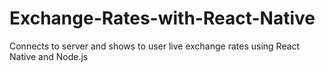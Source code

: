 # Exchange-Rates-with-React-Native
Connects to server and shows to user live exchange rates using React Native and Node.js
